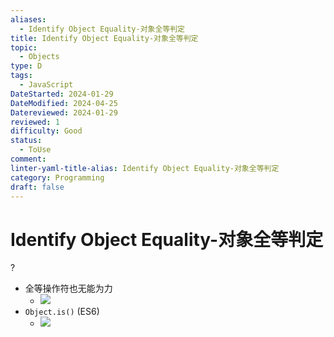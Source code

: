 ```yaml
---
aliases:
  - Identify Object Equality-对象全等判定
title: Identify Object Equality-对象全等判定
topic:
  - Objects
type: D
tags:
  - JavaScript
DateStarted: 2024-01-29
DateModified: 2024-04-25
Datereviewed: 2024-01-29
reviewed: 1
difficulty: Good
status:
  - ToUse
comment: 
linter-yaml-title-alias: Identify Object Equality-对象全等判定
category: Programming
draft: false
---
```


# Identify Object Equality-对象全等判定

?

- 全等操作符也无能为力
  - ![](https://cdn.jsdelivr.net/gh/jenniferwonder/bimg/programming/1692024519319.png)
- `Object.is()` (ES6)
  - ![](https://cdn.jsdelivr.net/gh/jenniferwonder/bimg/programming/1692024510364.png)
